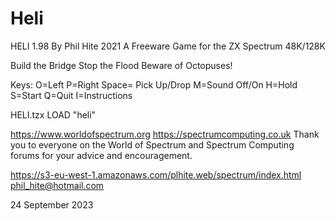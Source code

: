 # Heli
HELI 1.98 By Phil Hite 2021
A Freeware Game for the ZX Spectrum 48K/128K

Build the Bridge
Stop the Flood
Beware of Octopuses!

Keys:
O=Left
P=Right
Space= Pick Up/Drop
M=Sound Off/On
H=Hold
S=Start
Q=Quit
I=Instructions

HELI.tzx
LOAD "heli"

https://www.worldofspectrum.org
https://spectrumcomputing.co.uk
Thank you to everyone on the World of Spectrum and Spectrum Computing forums for your advice and encouragement.

https://s3-eu-west-1.amazonaws.com/plhite.web/spectrum/index.html
phil_hite@hotmail.com

24 September 2023
